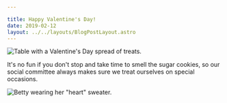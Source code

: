 ```yaml
---

title: Happy Valentine's Day!
date: 2019-02-12
layout: ../../layouts/BlogPostLayout.astro
---
```

![Table with a Valentine's Day spread of treats.](/images/20190212_184944.jpg)

It's no fun if you don't stop and take time to smell the sugar cookies, so our social committee always makes sure we treat ourselves on special occasions.

![Betty wearing her "heart" sweater.](/images/20190212_204252.jpg)
